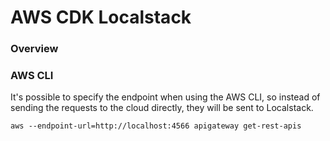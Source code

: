 # AWS CDK Localstack 


### Overview

### AWS CLI
It's possible to specify the endpoint when using the AWS CLI, so instead of sending the requests to the cloud directly, they will be sent to Localstack. 
```shell
aws --endpoint-url=http://localhost:4566 apigateway get-rest-apis
```


